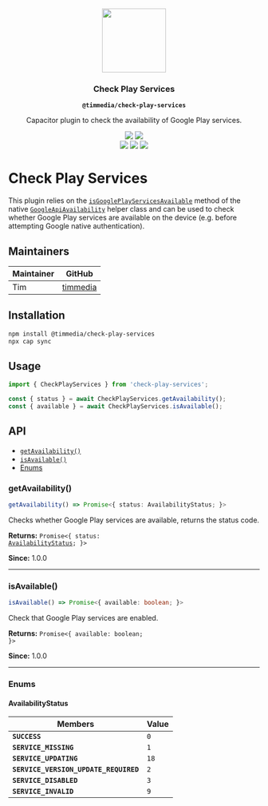 <p align="center"><br><img src="https://user-images.githubusercontent.com/236501/85893648-1c92e880-b7a8-11ea-926d-95355b8175c7.png" width="128" height="128" /></p>
<h3 align="center">Check Play Services</h3>
<p align="center"><strong><code>@timmedia/check-play-services</code></strong></p>
<p align="center">
  Capacitor plugin to check the availability of Google Play services.
</p>

<p align="center">
  <img src="https://img.shields.io/maintenance/yes/2025?style=flat-square" />
  <a href="https://www.npmjs.com/package/@timmedia/check-play-services"><img src="https://img.shields.io/npm/l/@timmedia/check-play-services?style=flat-square" /></a>
<br>
  <a href="https://www.npmjs.com/package/@timmedia/check-play-services"><img src="https://img.shields.io/npm/dw/@timmedia/check-play-services?style=flat-square" /></a>
  <a href="https://www.npmjs.com/package/https://www.npmjs.com/package/@timmedia/check-play-services"><img src="https://img.shields.io/npm/v/@timmedia/check-play-services?style=flat-square" /></a>
<!-- ALL-CONTRIBUTORS-BADGE:START - Do not remove or modify this section -->
<a href="#contributors-"><img src="https://img.shields.io/badge/all%20contributors-0-orange?style=flat-square" /></a>
<!-- ALL-CONTRIBUTORS-BADGE:END -->
</p>

# Check Play Services

This plugin relies on the [`isGooglePlayServicesAvailable`](https://developers.google.com/android/reference/com/google/android/gms/common/GoogleApiAvailability.html#isGooglePlayServicesAvailable%28android.content.Context%29) method of the native [`GoogleApiAvailability`](https://developers.google.com/android/reference/com/google/android/gms/common/GoogleApiAvailability.html) helper class and can be used to check whether Google Play services are available on the device (e.g. before attempting Google native authentication).

## Maintainers

| Maintainer | GitHub                                  |
| ---------- | --------------------------------------- |
| Tim        | [timmedia](https://github.com/timmedia) |

## Installation

```bash
npm install @timmedia/check-play-services
npx cap sync
```

## Usage

```javascript
import { CheckPlayServices } from 'check-play-services';

const { status } = await CheckPlayServices.getAvailability();
const { available } = await CheckPlayServices.isAvailable();
```

## API

<docgen-index>

- [`getAvailability()`](#getavailability)
- [`isAvailable()`](#isavailable)
- [Enums](#enums)

</docgen-index>

<docgen-api>
<!--Update the source file JSDoc comments and rerun docgen to update the docs below-->

### getAvailability()

```typescript
getAvailability() => Promise<{ status: AvailabilityStatus; }>
```

Checks whether Google Play services are available, returns the status code.

**Returns:** <code>Promise&lt;{ status: <a href="#availabilitystatus">AvailabilityStatus</a>; }&gt;</code>

**Since:** 1.0.0

---

### isAvailable()

```typescript
isAvailable() => Promise<{ available: boolean; }>
```

Check that Google Play services are enabled.

**Returns:** <code>Promise&lt;{ available: boolean; }&gt;</code>

**Since:** 1.0.0

---

### Enums

#### AvailabilityStatus

| Members                               | Value           |
| ------------------------------------- | --------------- |
| **`SUCCESS`**                         | <code>0</code>  |
| **`SERVICE_MISSING`**                 | <code>1</code>  |
| **`SERVICE_UPDATING`**                | <code>18</code> |
| **`SERVICE_VERSION_UPDATE_REQUIRED`** | <code>2</code>  |
| **`SERVICE_DISABLED`**                | <code>3</code>  |
| **`SERVICE_INVALID`**                 | <code>9</code>  |

</docgen-api>

